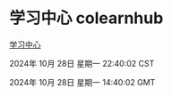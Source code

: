 # 学习中心 colearnhub
[学习中心](http://219.139.197.74:56308/colearnhub/)

2024年 10月 28日 星期一 22:40:02 CST

2024年 10月 28日 星期一 14:40:02 GMT

